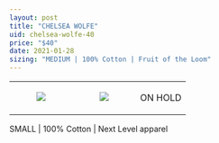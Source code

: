 ```yaml
---
layout: post
title: "CHELSEA WOLFE"
uid: chelsea-wolfe-40
price: "$40"
date: 2021-01-28
sizing: "MEDIUM | 100% Cotton | Fruit of the Loom"
---
```




<table style="width:100%;"><tr><td style="vertical-align:top;">
      <figure class="tmblr-full" data-orig-height="2048" data-orig-width="1365" data-orig-src="https://concertshirts.netlify.app/shirts/0201/0201-01.jpg"><img src="https://64.media.tumblr.com/7903ca1370d7da9f5024eb388a64fcbe/f665d34ad994805e-94/s540x810/f5d83d6b53ec4e4c2973e5f7a1bf57181252640d.jpg" data-orig-height="2048" data-orig-width="1365" data-orig-src="https://concertshirts.netlify.app/shirts/0201/0201-01.jpg"/></figure></td>
    <td style="vertical-align:top;">
      <figure class="tmblr-full" data-orig-height="2048" data-orig-width="1365" data-orig-src="https://concertshirts.netlify.app/shirts/0201/0201-02.jpg"><img src="https://64.media.tumblr.com/a028fbb1b478707ffdd1aa99b2b2cf06/f665d34ad994805e-2a/s540x810/0ec12bf04da4a64c1a6bba048bff1ec954d1aa73.jpg" data-orig-height="2048" data-orig-width="1365" data-orig-src="https://concertshirts.netlify.app/shirts/0201/0201-02.jpg"/></figure></td><td class="sold-overlay"><p class="sold-text">ON HOLD</p></td>
  </tr></table><p>
  SMALL | 100% Cotton | Next Level apparel
</p>
